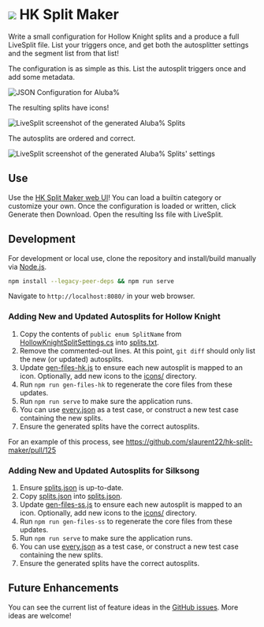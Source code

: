 # ![](src/asset/image/favicon-tiny.png) HK Split Maker

Write a small configuration for Hollow Knight splits and a produce a full LiveSplit file. List your triggers once, and get both the autosplitter settings and the segment list from that list!

The configuration is as simple as this. List the autosplit triggers once and add some metadata.

![JSON Configuration for Aluba%](./doc/img/aluba.json.png)

The resulting splits have icons!

![LiveSplit screenshot of the generated Aluba% Splits](./doc/img/aluba.lss.png)

The autosplits are ordered and correct.

![LiveSplit screenshot of the generated Aluba% Splits' settings](./doc/img/aluba.autosplits.png)

## Use

Use the [HK Split Maker web UI](https://hksplitmaker.com/)!
You can load a builtin category or customize your own.
Once the configuration is loaded or written, click Generate then Download.
Open the resulting lss file with LiveSplit.

## Development

For development or local use, clone the repository and install/build manually via [Node.js](https://nodejs.org/en/).

```sh
npm install --legacy-peer-deps && npm run serve
```

Navigate to `http://localhost:8080/` in your web browser.

### Adding New and Updated Autosplits for Hollow Knight

1. Copy the contents of `public enum SplitName` from
   [HollowKnightSplitSettings.cs](https://github.com/ShootMe/LiveSplit.HollowKnight/blob/master/HollowKnightSplitSettings.cs) into [splits.txt](./src/asset/hollowknight/splits.txt).
2. Remove the commented-out lines. At this point, `git diff` should only list the new (or updated) autosplits.
3. Update [gen-files-hk.js](./tools/gen-files-hk.js) to ensure each new autosplit is mapped to an icon. Optionally, add new icons to the [icons/](./src/asset/hollowknight/icons) directory.
4. Run `npm run gen-files-hk` to regenerate the core files from these updates.
5. Run `npm run serve` to make sure the application runs.
6. You can use [every.json](./src/asset/hollowknight/categories/every.json) as a test case, or construct a new test case containing the new splits.
7. Ensure the generated splits have the correct autosplits.

For an example of this process, see https://github.com/slaurent22/hk-split-maker/pull/125

### Adding New and Updated Autosplits for Silksong

1. Ensure [splits.json](https://github.com/AlexKnauth/silksong-autosplit-wasm/blob/master/examples/splits.json) is up-to-date.
2. Copy [splits.json](https://github.com/AlexKnauth/silksong-autosplit-wasm/blob/master/examples/splits.json) into [splits.json](./src/asset/silksong/splits.json).
3. Update [gen-files-ss.js](./tools/gen-files-ss.js) to ensure each new autosplit is mapped to an icon. Optionally, add new icons to the [icons/](./src/asset/silksong/icons) directory.
4. Run `npm run gen-files-ss` to regenerate the core files from these updates.
5. Run `npm run serve` to make sure the application runs.
6. You can use [every.json](./src/asset/silksong/categories/every.json) as a test case, or construct a new test case containing the new splits.
7. Ensure the generated splits have the correct autosplits.

## Future Enhancements

You can see the current list of feature ideas in the [GitHub
issues](https://github.com/slaurent22/hk-split-maker/issues). More ideas are
welcome!
